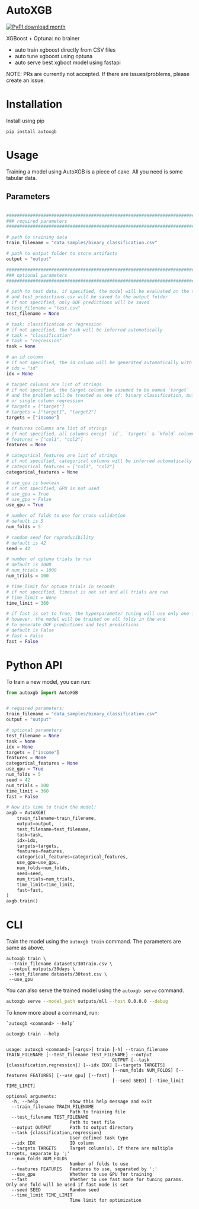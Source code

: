 # AutoXGB

[![PyPI download month](https://img.shields.io/pypi/dm/ansicolortags.svg)](https://pypi.python.org/pypi/autoxgb/)


XGBoost + Optuna:  no brainer

- auto train xgboost directly from CSV files
- auto tune xgboost using optuna
- auto serve best xgboot model using fastapi

NOTE: PRs are currently not accepted. If there are issues/problems, please create an issue.

# Installation

Install using pip

    pip install autoxgb


# Usage
Training a model using AutoXGB is a piece of cake. All you need is some tabular data.

## Parameters

```python

###############################################################################
### required parameters
###############################################################################

# path to training data
train_filename = "data_samples/binary_classification.csv"

# path to output folder to store artifacts
output = "output"

###############################################################################
### optional parameters
###############################################################################

# path to test data. if specified, the model will be evaluated on the test data
# and test_predictions.csv will be saved to the output folder
# if not specified, only OOF predictions will be saved
# test_filename = "test.csv"
test_filename = None

# task: classification or regression
# if not specified, the task will be inferred automatically
# task = "classification"
# task = "regression"
task = None

# an id column
# if not specified, the id column will be generated automatically with the name `id`
# idx = "id"
idx = None

# target columns are list of strings
# if not specified, the target column be assumed to be named `target`
# and the problem will be treated as one of: binary classification, multiclass classification,
# or single column regression
# targets = ["target"]
# targets = ["target1", "target2"]
targets = ["income"]

# features columns are list of strings
# if not specified, all columns except `id`, `targets` & `kfold` columns will be used
# features = ["col1", "col2"]
features = None

# categorical_features are list of strings
# if not specified, categorical columns will be inferred automatically
# categorical_features = ["col1", "col2"]
categorical_features = None

# use_gpu is boolean
# if not specified, GPU is not used
# use_gpu = True
# use_gpu = False
use_gpu = True

# number of folds to use for cross-validation
# default is 5
num_folds = 5

# random seed for reproducibility
# default is 42
seed = 42

# number of optuna trials to run
# default is 1000
# num_trials = 1000
num_trials = 100

# time_limit for optuna trials in seconds
# if not specified, timeout is not set and all trials are run
# time_limit = None
time_limit = 360

# if fast is set to True, the hyperparameter tuning will use only one fold
# however, the model will be trained on all folds in the end
# to generate OOF predictions and test predictions
# default is False
# fast = False
fast = False
```

# Python API

To train a new model, you can run:

```python
from autoxgb import AutoXGB


# required parameters:
train_filename = "data_samples/binary_classification.csv"
output = "output"

# optional parameters
test_filename = None
task = None
idx = None
targets = ["income"]
features = None
categorical_features = None
use_gpu = True
num_folds = 5
seed = 42
num_trials = 100
time_limit = 360
fast = False

# Now its time to train the model!
axgb = AutoXGB(
    train_filename=train_filename,
    output=output,
    test_filename=test_filename,
    task=task,
    idx=idx,
    targets=targets,
    features=features,
    categorical_features=categorical_features,
    use_gpu=use_gpu,
    num_folds=num_folds,
    seed=seed,
    num_trials=num_trials,
    time_limit=time_limit,
    fast=fast,
)
axgb.train()
```

# CLI

Train the model using the `autoxgb train` command. The parameters are same as above.

```
autoxgb train \
 --train_filename datasets/30train.csv \
 --output outputs/30days \
 --test_filename datasets/30test.csv \
 --use_gpu
```

You can also serve the trained model using the `autoxgb serve` command.

```bash
autoxgb serve --model_path outputs/mll --host 0.0.0.0 --debug
```

To know more about a command, run:

    `autoxgb <command> --help` 

```
autoxgb train --help


usage: autoxgb <command> [<args>] train [-h] --train_filename TRAIN_FILENAME [--test_filename TEST_FILENAME] --output
                                        OUTPUT [--task {classification,regression}] [--idx IDX] [--targets TARGETS]
                                        [--num_folds NUM_FOLDS] [--features FEATURES] [--use_gpu] [--fast]
                                        [--seed SEED] [--time_limit TIME_LIMIT]

optional arguments:
  -h, --help            show this help message and exit
  --train_filename TRAIN_FILENAME
                        Path to training file
  --test_filename TEST_FILENAME
                        Path to test file
  --output OUTPUT       Path to output directory
  --task {classification,regression}
                        User defined task type
  --idx IDX             ID column
  --targets TARGETS     Target column(s). If there are multiple targets, separate by ';'
  --num_folds NUM_FOLDS
                        Number of folds to use
  --features FEATURES   Features to use, separated by ';'
  --use_gpu             Whether to use GPU for training
  --fast                Whether to use fast mode for tuning params. Only one fold will be used if fast mode is set
  --seed SEED           Random seed
  --time_limit TIME_LIMIT
                        Time limit for optimization
```
